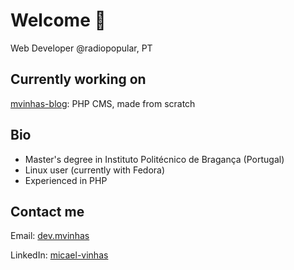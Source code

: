 # Welcome 👋

Web Developer @radiopopular, PT


## Currently working on

[mvinhas-blog](https://github.com/MVinhas/mvinhas-blog): PHP CMS, made from scratch


## Bio

- Master's degree in Instituto Politécnico de Bragança (Portugal)
- Linux user (currently with Fedora)
- Experienced in PHP

## Contact me

Email: [dev.mvinhas](mailto:dev.mvinhas@gmail.com)

LinkedIn: [micael-vinhas](https://www.linkedin.com/in/micael-vinhas-74bab1112)
